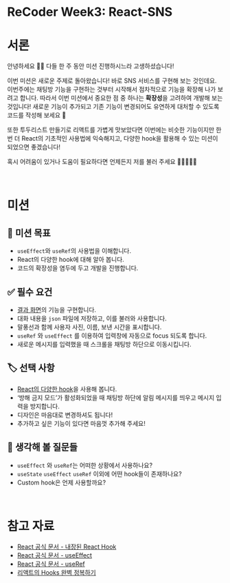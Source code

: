 # ReCoder Week3: React-SNS

# 서론

안녕하세요 🙌🏻 다들 한 주 동안 미션 진행하시느라 고생하셨습니다!

이번 미션은 새로운 주제로 돌아왔습니다! 바로 SNS 서비스를 구현해 보는 것인데요. 이번주에는 채팅방 기능을 구현하는 것부터 시작해서 점차적으로 기능을 확장해 나가 보려고 합니다. 따라서 이번 미션에서 중요한 점 중 하나는 **확장성**을 고려하여 개발해 보는 것입니다! 새로운 기능이 추가되고 기존 기능이 변경되어도 유연하게 대처할 수 있도록 코드를 작성해 보세요 🙂

또한 투두리스트 만들기로 리액트를 가볍게 맛보았다면 이번에는 비슷한 기능이지만 한번 더 React의 기초적인 사용법에 익숙해지고, 다양한 hook을 활용해 수 있는 미션이 되었으면 좋겠습니다!

혹시 어려움이 있거나 도움이 필요하다면 언제든지 저를 불러 주세요 🙋‍♀️🏃🏻‍♀️

<br/>

# 미션

## 🎯 미션 목표

- `useEffect`와 `useRef`의 사용법을 이해합니다.
- React의 다양한 hook에 대해 알아 봅니다.
- 코드의 확장성을 염두에 두고 개발을 진행합니다.

## ✅ 필수 요건

- [결과 화면](https://corinth-sns.vercel.app/)의 기능을 구현합니다.
- 대화 내용을 `json` 파일에 저장하고, 이를 불러와 사용합니다.
- 말풍선과 함께 사용자 사진, 이름, 보낸 시간을 표시합니다.
- `useRef` 와 `useEffect` 를 이용하여 입력창에 자동으로 focus 되도록 합니다.
- 새로운 메시지를 입력했을 때 스크롤을 채팅방 하단으로 이동시킵니다.

## 🏷️ 선택 사항

- [React의 다양한 hook](https://ko.react.dev/reference/react/hooks)을 사용해 봅니다.
- ‘방해 금지 모드’가 활성화되었을 때 채팅방 하단에 알림 메시지를 띄우고 메시지 입력을 방지합니다.
- 디자인은 마음대로 변경하셔도 됩니다!
- 추가하고 싶은 기능이 있다면 마음껏 추가해 주세요!

## 📖 생각해 볼 질문들

- `useEffect` 와 `useRef`는 어떠한 상황에서 사용하나요?
- `useState` `useEffect` `useRef` 이외에 어떤 hook들이 존재하나요?
- Custom hook은 언제 사용할까요?

<br/>

# 참고 자료

- [React 공식 문서 - 내장된 React Hook](https://ko.react.dev/reference/react/hooks)
- [React 공식 문서 - useEffect](https://ko.react.dev/reference/react/useEffect)
- [React 공식 문서 - useRef](https://ko.react.dev/reference/react/useRef)
- [리액트의 Hooks 완벽 정복하기](https://velog.io/@velopert/react-hooks)
